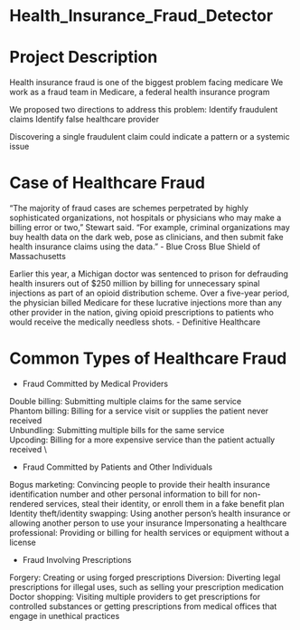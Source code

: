 # Health_Insurance_Fraud_Detector

# Project Description
Health insurance fraud is one of the biggest problem facing medicare
We work as a fraud team in Medicare, a federal health insurance program

We proposed two directions to address this problem:
Identify fraudulent claims 
Identify false healthcare provider

Discovering a single fraudulent claim could indicate a pattern or a systemic issue

# Case of Healthcare Fraud
“The majority of fraud cases are schemes perpetrated by highly sophisticated organizations, not hospitals or physicians who may make a billing error or two,” Stewart said. 
“For example, criminal organizations may buy health data on the dark web, pose as clinicians, and then submit fake health insurance claims using the data.”
                                                                                                                            - Blue Cross Blue Shield of Massachusetts

Earlier this year, a Michigan doctor was sentenced to prison for defrauding health insurers out of $250 million by billing for unnecessary spinal injections as part of an opioid distribution scheme. Over a five-year period, the physician billed Medicare for these lucrative injections more than any other provider in the nation, giving opioid prescriptions to patients who would receive the medically needless shots. 
                                                                                                                            - Definitive Healthcare
# Common Types of Healthcare Fraud
- Fraud Committed by Medical Providers

Double billing: Submitting multiple claims for the same service\
Phantom billing: Billing for a service visit or supplies the patient never received \
Unbundling: Submitting multiple bills for the same service \
Upcoding: Billing for a more expensive service than the patient actually received \

- Fraud Committed by Patients and Other Individuals

Bogus marketing: Convincing people to provide their health insurance identification number and other personal information to bill for non-rendered services, steal their identity, or enroll them in a fake benefit plan
Identity theft/identity swapping: Using another person’s health insurance or allowing another person to use your insurance
Impersonating a healthcare professional: Providing or billing for health services or equipment without a license

- Fraud Involving Prescriptions

Forgery: Creating or using forged prescriptions
Diversion: Diverting legal prescriptions for illegal uses, such as selling your prescription medication
Doctor shopping: Visiting multiple providers to get prescriptions for controlled substances or getting prescriptions from medical offices that engage in unethical practices
